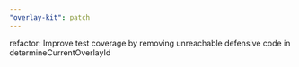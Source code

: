 ```yaml
---
"overlay-kit": patch
---
```


refactor: Improve test coverage by removing unreachable defensive code in determineCurrentOverlayId
